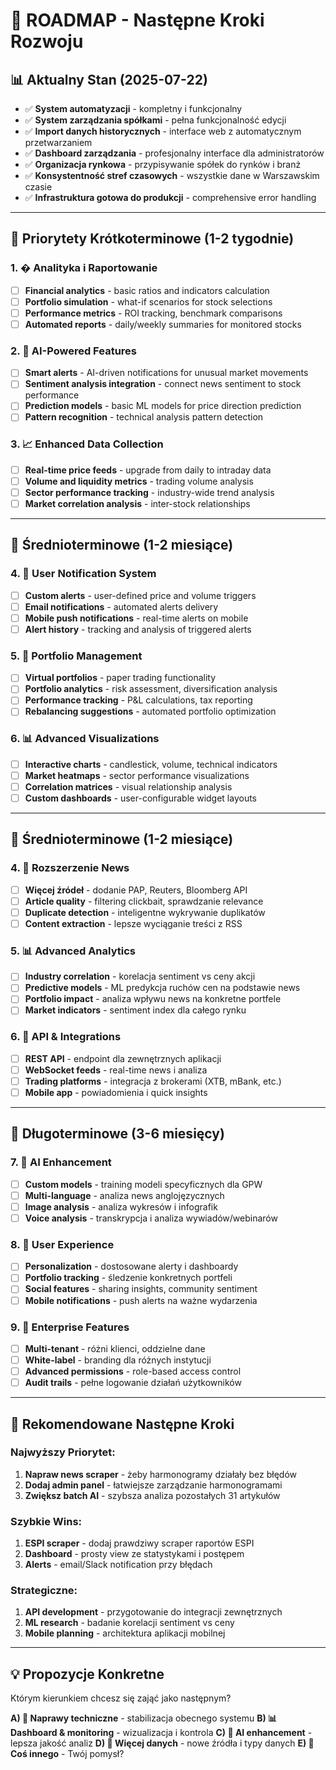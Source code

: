 # 🚀 ROADMAP - Następne Kroki Rozwoju

## 📊 Aktualny Stan (2025-07-22)
- ✅ **System automatyzacji** - kompletny i funkcjonalny
- ✅ **System zarządzania spółkami** - pełna funkcjonalność edycji
- ✅ **Import danych historycznych** - interface web z automatycznym przetwarzaniem
- ✅ **Dashboard zarządzania** - profesjonalny interface dla administratorów
- ✅ **Organizacja rynkowa** - przypisywanie spółek do rynków i branż
- ✅ **Konsystentność stref czasowych** - wszystkie dane w Warszawskim czasie
- ✅ **Infrastruktura gotowa do produkcji** - comprehensive error handling

---

## 🎯 Priorytety Krótkoterminowe (1-2 tygodnie)

### 1. � **Analityka i Raportowanie**
- [ ] **Financial analytics** - basic ratios and indicators calculation
- [ ] **Portfolio simulation** - what-if scenarios for stock selections
- [ ] **Performance metrics** - ROI tracking, benchmark comparisons
- [ ] **Automated reports** - daily/weekly summaries for monitored stocks

### 2. 🤖 **AI-Powered Features**
- [ ] **Smart alerts** - AI-driven notifications for unusual market movements
- [ ] **Sentiment analysis integration** - connect news sentiment to stock performance
- [ ] **Prediction models** - basic ML models for price direction prediction
- [ ] **Pattern recognition** - technical analysis pattern detection

### 3. 📈 **Enhanced Data Collection**
- [ ] **Real-time price feeds** - upgrade from daily to intraday data
- [ ] **Volume and liquidity metrics** - trading volume analysis
- [ ] **Sector performance tracking** - industry-wide trend analysis
- [ ] **Market correlation analysis** - inter-stock relationships

---

## 🚀 Średnioterminowe (1-2 miesiące)

### 4. 🔔 **User Notification System**
- [ ] **Custom alerts** - user-defined price and volume triggers
- [ ] **Email notifications** - automated alerts delivery
- [ ] **Mobile push notifications** - real-time alerts on mobile
- [ ] **Alert history** - tracking and analysis of triggered alerts

### 5. 💼 **Portfolio Management**
- [ ] **Virtual portfolios** - paper trading functionality
- [ ] **Portfolio analytics** - risk assessment, diversification analysis
- [ ] **Performance tracking** - P&L calculations, tax reporting
- [ ] **Rebalancing suggestions** - automated portfolio optimization

### 6. 📊 **Advanced Visualizations**
- [ ] **Interactive charts** - candlestick, volume, technical indicators
- [ ] **Market heatmaps** - sector performance visualizations
- [ ] **Correlation matrices** - visual relationship analysis
- [ ] **Custom dashboards** - user-configurable widget layouts

---

## 🚀 Średnioterminowe (1-2 miesiące)

### 4. 📰 **Rozszerzenie News**
- [ ] **Więcej źródeł** - dodanie PAP, Reuters, Bloomberg API
- [ ] **Article quality** - filtering clickbait, sprawdzanie relevance
- [ ] **Duplicate detection** - inteligentne wykrywanie duplikatów
- [ ] **Content extraction** - lepsze wyciąganie treści z RSS

### 5. 📊 **Advanced Analytics**
- [ ] **Industry correlation** - korelacja sentiment vs ceny akcji
- [ ] **Predictive models** - ML predykcja ruchów cen na podstawie news
- [ ] **Portfolio impact** - analiza wpływu news na konkretne portfele
- [ ] **Market indicators** - sentiment index dla całego rynku

### 6. 🔌 **API & Integrations**
- [ ] **REST API** - endpoint dla zewnętrznych aplikacji
- [ ] **WebSocket feeds** - real-time news i analiza
- [ ] **Trading platforms** - integracja z brokerami (XTB, mBank, etc.)
- [ ] **Mobile app** - powiadomienia i quick insights

---

## 🌟 Długoterminowe (3-6 miesięcy)

### 7. 🤖 **AI Enhancement**
- [ ] **Custom models** - training modeli specyficznych dla GPW
- [ ] **Multi-language** - analiza news anglojęzycznych
- [ ] **Image analysis** - analiza wykresów i infografik
- [ ] **Voice analysis** - transkrypcja i analiza wywiadów/webinarów

### 8. 📱 **User Experience**
- [ ] **Personalization** - dostosowane alerty i dashboardy
- [ ] **Portfolio tracking** - śledzenie konkretnych portfeli
- [ ] **Social features** - sharing insights, community sentiment
- [ ] **Mobile notifications** - push alerts na ważne wydarzenia

### 9. 🏢 **Enterprise Features**
- [ ] **Multi-tenant** - różni klienci, oddzielne dane
- [ ] **White-label** - branding dla różnych instytucji
- [ ] **Advanced permissions** - role-based access control
- [ ] **Audit trails** - pełne logowanie działań użytkowników

---

## 🎯 Rekomendowane Następne Kroki

### Najwyższy Priorytet:
1. **Napraw news scraper** - żeby harmonogramy działały bez błędów
2. **Dodaj admin panel** - łatwiejsze zarządzanie harmonogramami
3. **Zwiększ batch AI** - szybsza analiza pozostałych 31 artykułów

### Szybkie Wins:
1. **ESPI scraper** - dodaj prawdziwy scraper raportów ESPI
2. **Dashboard** - prosty view ze statystykami i postępem
3. **Alerts** - email/Slack notification przy błędach

### Strategiczne:
1. **API development** - przygotowanie do integracji zewnętrznych
2. **ML research** - badanie korelacji sentiment vs ceny
3. **Mobile planning** - architektura aplikacji mobilnej

---

## 💡 Propozycje Konkretne

Którym kierunkiem chcesz się zająć jako następnym?

**A) 🔧 Naprawy techniczne** - stabilizacja obecnego systemu
**B) 📊 Dashboard & monitoring** - wizualizacja i kontrola
**C) 🤖 AI enhancement** - lepsza jakość analiz
**D) 📰 Więcej danych** - nowe źródła i typy danych
**E) 🚀 Coś innego** - Twój pomysł?

